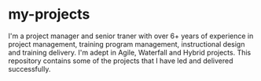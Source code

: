# my-projects
I'm a project manager and senior traner with over 6+ years of experience in project management, training program management, instructional design and training delivery. I'm adept in Agile, Waterfall and Hybrid projects. This repository contains some of the projects that I have led and delivered successfully. 
